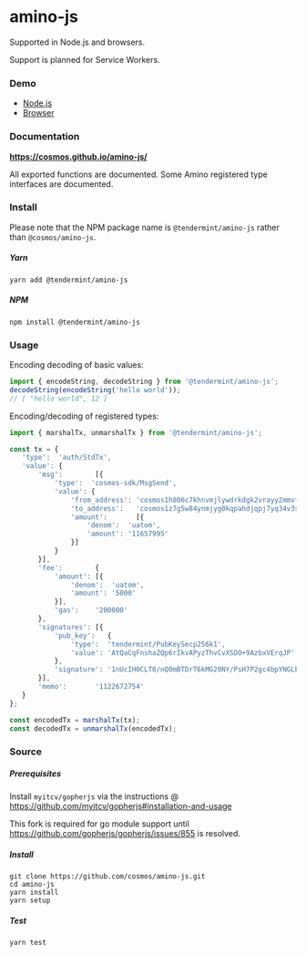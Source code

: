 # amino-js

Supported in Node.js and browsers.

Support is planned for Service Workers.

### Demo

- [Node.js](https://repl.it/repls/ScalyGracefulState)
- [Browser](https://jsfiddle.net/qk2wut06/)

### Documentation

**https://cosmos.github.io/amino-js/**

All exported functions are documented. Some Amino registered type interfaces are documented.

### Install

Please note that the NPM package name is `@tendermint/amino-js` rather than `@cosmos/amino-js`.

##### Yarn
```shell
yarn add @tendermint/amino-js
```

##### NPM
```shell
npm install @tendermint/amino-js
```

### Usage

Encoding decoding of basic values:
```js
import { encodeString, decodeString } from '@tendermint/amino-js';
decodeString(encodeString('hello world'));
// [ "hello world", 12 ]
```

Encoding/decoding of registered types:
```js
import { marshalTx, unmarshalTx } from '@tendermint/amino-js';

const tx = {
   'type':  'auth/StdTx',
   'value': {
       'msg':        [{
           'type':  'cosmos-sdk/MsgSend',
           'value': {
               'from_address': 'cosmos1h806c7khnvmjlywdrkdgk2vrayy2mmvf9rxk2r',
               'to_address':   'cosmos1z7g5w84ynmjyg0kqpahdjqpj7yq34v3suckp0e',
               'amount':       [{
                   'denom':  'uatom',
                   'amount': '11657995'
               }]
           }
       }],
       'fee':        {
           'amount': [{
               'denom':  'uatom',
               'amount': '5000'
           }],
           'gas':    '200000'
       },
       'signatures': [{
           'pub_key':   {
               'type':  'tendermint/PubKeySecp256k1',
               'value': 'AtQaCqFnshaZQp6rIkvAPyzThvCvXSDO+9AzbxVErqJP'
           },
           'signature': '1nUcIH0CLT0/nQ0mBTDrT6kMG20NY/PsH7P2gc4bpYNGLEYjBmdWevXUJouSE/9A/60QG9cYeqyTe5kFDeIPxQ=='
       }],
       'memo':       '1122672754'
   }
};

const encodedTx = marshalTx(tx);
const decodedTx = unmarshalTx(encodedTx);
```

### Source

##### Prerequisites

Install `myitcv/gopherjs` via the instructions @ https://github.com/myitcv/gopherjs#installation-and-usage

This fork is required for go module support until https://github.com/gopherjs/gopherjs/issues/855 is resolved.

##### Install

```shell
git clone https://github.com/cosmos/amino-js.git
cd amino-js
yarn install
yarn setup
```

##### Test

```shell
yarn test
```
